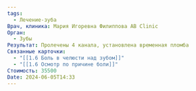 ```yaml
---
tags:
  - Лечение-зуба
Врач, клиника: Мария Игоревна Филиппова AB Clinic
Орган:
  - Зубы
Результат: Пролечены 4 канала, установлена временная пломба
Связанные карточки:
  - "[[1.6 Боль в челюсти над зубом]]"
  - "[[1.6 Осмотр по причине боли]]"
Стоимость: 35500
Date: 2024-06-05T14:33
---
```

